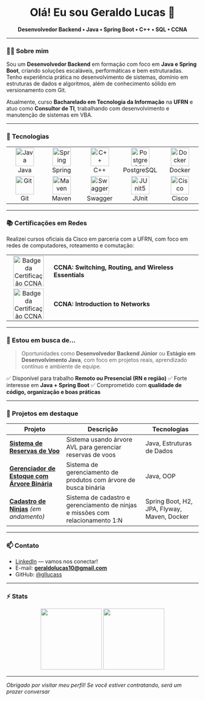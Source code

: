 <h1 align="center">Olá! Eu sou Geraldo Lucas 👋</h1>

<p align="center">
  <b>Desenvolvedor Backend • Java • Spring Boot • C++ • SQL • CCNA</b>
</p>

---

### 👨‍💻 Sobre mim

Sou um **Desenvolvedor Backend** em formação com foco em **Java e Spring Boot**, criando soluções escaláveis, performáticas e bem estruturadas. Tenho experiência prática no desenvolvimento de sistemas, domínio em estruturas de dados e algoritmos, além de conhecimento sólido em versionamento com Git.

Atualmente, curso **Bacharelado em Tecnologia da Informação** na **UFRN** e atuo como **Consultor de TI**, trabalhando com desenvolvimento e manutenção de sistemas em VBA.

---

### 🧠 Tecnologias

<table align="center">
  <tr>
    <td align="center" width="96">
      <img src="https://cdn.jsdelivr.net/gh/devicons/devicon/icons/java/java-original.svg" width="48" height="48" alt="Java" />
      <br>Java
    </td>
    <td align="center" width="96">
      <img src="https://cdn.jsdelivr.net/gh/devicons/devicon/icons/spring/spring-original.svg" width="48" height="48" alt="Spring" />
      <br>Spring
    </td>
    <td align="center" width="96">
      <img src="https://cdn.jsdelivr.net/gh/devicons/devicon/icons/cplusplus/cplusplus-original.svg" width="48" height="48" alt="C++" />
      <br>C++
    </td>
    <td align="center" width="96">
      <img src="https://cdn.jsdelivr.net/gh/devicons/devicon/icons/postgresql/postgresql-original.svg" width="48" height="48" alt="PostgreSQL" />
      <br>PostgreSQL
    </td>
    <td align="center" width="96">
      <img src="https://cdn.jsdelivr.net/gh/devicons/devicon/icons/docker/docker-original.svg" width="48" height="48" alt="Docker" />
      <br>Docker
    </td>
  </tr>
  <tr>
    <td align="center" width="96">
      <img src="https://cdn.jsdelivr.net/gh/devicons/devicon/icons/git/git-original.svg" width="48" height="48" alt="Git" />
      <br>Git
    </td>
    <td align="center" width="96">
      <img src="https://cdn.jsdelivr.net/gh/devicons/devicon/icons/maven/maven-original.svg" width="48" height="48" alt="Maven" />
      <br>Maven
    </td>
    <td align="center" width="96">
      <img src="https://cdn.jsdelivr.net/gh/devicons/devicon/icons/swagger/swagger-original.svg" width="48" height="48" alt="Swagger" />
      <br>Swagger
    </td>
    <td align="center" width="96">
      <img src="https://cdn.simpleicons.org/junit5/25A162" width="48" height="48" alt="JUnit5" />
      <br>JUnit
    </td>
     <td align="center" width="96">
      <img src="https://www.svgrepo.com/show/331335/cisco.svg" width="48" height="48" alt="Cisco" />
      <br>Cisco
    </td>
  </tr>
</table>

---

### 📚 Certificações em Redes

Realizei cursos oficiais da Cisco em parceria com a UFRN, com foco em redes de computadores, roteamento e comutação:

<table>
  <tr>
    <td width="100" align="center">
      <a href="https://www.credly.com/badges/c9839ad0-705e-4d16-bf4e-633039f1f9c7/public_url">
        <img src="https://i.imgur.com/PU7oXTa.png" width="80" height="80" alt="Badge da Certificação CCNA SRWE"/>
      </a>
    </td>
    <td>
      <strong>CCNA: Switching, Routing, and Wireless Essentials</strong>
    </td>
  </tr>
  <tr>
    <td width="100" align="center">
      <a href="https://www.credly.com/badges/f3fab5bc-a22e-4ca1-9a41-2957a8e3dce9/public_url">
        <img src="https://i.imgur.com/BocELkm.png" width="80" height="80" alt="Badge da Certificação CCNA ITN"/>
      </a>
    </td>
    <td>
      <strong>CCNA: Introduction to Networks</strong>
    </td>
  </tr>
</table>


---

### 💼 Estou em busca de...

> Oportunidades como **Desenvolvedor Backend Júnior** ou **Estágio em Desenvolvimento Java**, com foco em projetos reais, aprendizado contínuo e ambiente de equipe.

✅ Disponível para trabalho **Remoto ou Presencial (RN e região)** ✅ Forte interesse em **Java + Spring Boot** ✅ Comprometido com **qualidade de código, organização e boas práticas**

---

### 📌 Projetos em destaque

| Projeto | Descrição | Tecnologias |
|--------|-----------|-------------|
| **[Sistema de Reservas de Voo](https://github.com/gllucass/projeto-avl-reservas)** | Sistema usando árvore AVL para gerenciar reservas de voos | Java, Estruturas de Dados |
| **[Gerenciador de Estoque com Árvore Binária](https://github.com/gllucass/gerenciador-estoque-bst)** | Sistema de gerenciamento de produtos com árvore de busca binária | Java, OOP |
| **[Cadastro de Ninjas](https://github.com/gllucass/Cadastrodeninjas)** *(em andamento)* | Sistema de cadastro e gerenciamento de ninjas e missões com relacionamento 1:N | Spring Boot, H2, JPA, Flyway, Maven, Docker |

---

### 📫 Contato

- [LinkedIn](https://www.linkedin.com/in/geraldo-lucas) — vamos nos conectar!
- E-mail: **geraldolucas10@gmail.com**
- GitHub: [@gllucass](https://github.com/gllucass)

---

### ⚡ Stats

<p align="center">
  <img src="https://github-readme-stats.vercel.app/api?username=gllucass&show_icons=true&theme=tokyonight" height="160"/>
  <img src="https://github-readme-stats.vercel.app/api/top-langs/?username=gllucass&layout=compact&theme=tokyonight" height="160"/>
</p>

---

*Obrigado por visitar meu perfil! Se você estiver contratando, será um prazer conversar*